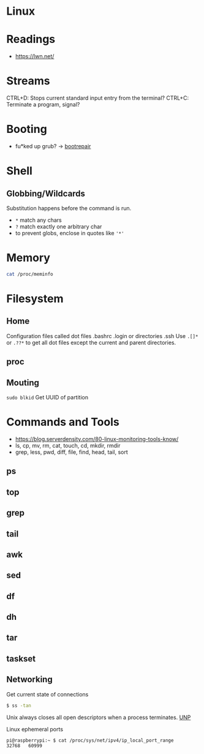 Linux
=====

# Readings

* https://lwn.net/

# Streams

CTRL+D: Stops current standard input entry from the terminal?
CTRL+C: Terminate a program, signal?

# Booting

* fu*ked up grub? -> [bootrepair](https://help.ubuntu.com/community/Boot-Repair)

# Shell

## Globbing/Wildcards

Substitution happens before the command is run.
 
 * ```*``` match any chars
 * ```?``` match exactly one arbitrary char
 * to prevent globs, enclose in quotes like ```'*'```

# Memory

```bash
cat /proc/meminfo
```

# Filesystem

## Home

Configuration files called dot files .bashrc .login or directories .ssh
Use ```.[]*``` or ```.??*``` to get all dot files except the current and parent directories. 

## proc

## Mouting

```sudo blkid``` Get UUID of partition

# Commands and Tools

 * https://blog.serverdensity.com/80-linux-monitoring-tools-know/
 * ls, cp, mv, rm, cat, touch, cd, mkdir, rmdir
 * grep, less, pwd, diff, file, find, head, tail, sort

## ps

## top

## grep

## tail

## awk

## sed

## df

## dh

## tar

## taskset

## Networking

Get current state of connections

```bash
$ ss -tan
```

Unix always closes all open descriptors when a process terminates. [UNP]

Linux ephemeral ports

```bash
pi@raspberrypi:~ $ cat /proc/sys/net/ipv4/ip_local_port_range
32768   60999
```

[UNP]: http://www.unpbook.com/